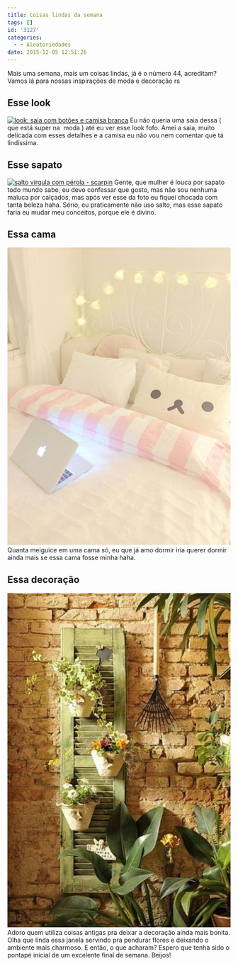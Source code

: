 ```yaml
---
title: Coisas lindas da semana
tags: []
id: '3127'
categories:
  - - Aleatoriedades
date: 2015-12-05 12:51:26
---
```


Mais uma semana, mais um coisas lindas, já é o número 44, acreditam? Vamos lá para nossas inspirações de moda e decoração rs

## Esse look

[![look: saia com botões e camisa branca ](/images/2015/12/saia-com-botão-na-frente-e-camisa-branca-look-681x1024.jpg)](/images/2015/12/saia-com-botão-na-frente-e-camisa-branca-look.jpg) Eu não queria uma saia dessa ( que está super na  moda ) até eu ver esse look fofo. Amei a saia, muito delicada com esses detalhes e a camisa eu não vou nem comentar que tá lindíssima.

## Esse sapato

[![salto vírgula com pérola - scarpin](/images/2015/12/sapato-salto-vírgula-com-perola.jpg)](/images/2015/12/sapato-salto-vírgula-com-perola.jpg) Gente, que mulher é louca por sapato todo mundo sabe, eu devo confessar que gosto, mas não sou nenhuma maluca por calçados, mas após ver esse da foto eu fiquei chocada com tanta beleza haha. Sério, eu praticamente não uso salto, mas esse sapato faria eu mudar meu conceitos, porque ele é divino.

## Essa cama

[![decoração de quarto rosa e branco ](/images/2015/12/decoração-quarto-clean-com-pisca-pisca.jpg)](/images/2015/12/decoração-quarto-clean-com-pisca-pisca.jpg) Quanta meiguice em uma cama só, eu que já amo dormir iria querer dormir ainda mais se essa cama fosse minha haha.

## Essa decoração

[![decoração de jardim - janela antiga](/images/2015/12/janela-antiga-na-decoração-683x1024.jpg)](/images/2015/12/janela-antiga-na-decoração.jpg) Adoro quem utiliza coisas antigas pra deixar a decoração ainda mais bonita. Olha que linda essa janela servindo pra pendurar flores e deixando o ambiente mais charmoso. E então, o que acharam? Espero que tenha sido o pontapé inicial de um excelente final de semana. Beijos!
